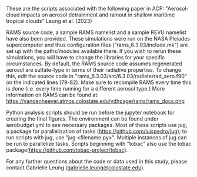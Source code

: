 These are the scripts associated with the following paper in ACP:
"Aerosol-cloud impacts on aerosol detrainment and rainout in shallow maritime tropical clouds"
Leung et al. (2023)

RAMS source code, a sample RAMS namelist and a sample REVU namelist have also been provided. 
These simulations were run on the NASA Pleiades supercomputer and thus configuration files 
("rams_6.3.03/include.mk") are set up with the paths/modules available there. If you wish to
rerun these simulations, you will have to change the libraries for your specific circumstances.
By default, the RAMS source code assumes regenerated aerosol are sulfate-type in terms of their radiative
properties. To change this, edit the source code in "rams_6.3.03/src/6.3.03/radiate/rad_aero.f90" 
on the indicated lines (79-82). Make sure to recompile RAMS every time this is done (i.e. every 
time running for a different aerosol type.) More information on RAMS can be found at: 
https://vandenheever.atmos.colostate.edu/vdhpage/rams/rams_docs.php

Python analysis scripts should be run before the jupyter notebook for creating the final figures.
The environment can be found under aerobudget.yml to see necessary packages.
Most of these scripts use jug, a package for parallelization of tasks (https://github.com/luispedro/jug);
to run scripts with jug, use "jug <filename.py>". Multiple instances of jug can be run to parallelize tasks.
Scripts beginning with "tobac" also use the tobac package(https://github.com/tobac-project/tobac).

For any further questions about the code or data used in this study, please contact
Gabrielle Leung (gabrielle.leung@colostate.edu). 
